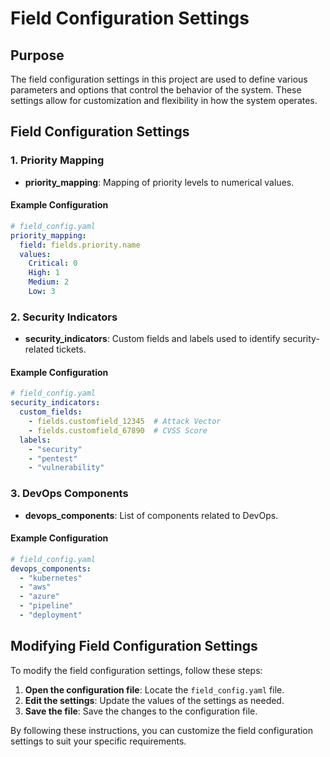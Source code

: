 # Field Configuration Settings

## Purpose
The field configuration settings in this project are used to define various parameters and options that control the behavior of the system. These settings allow for customization and flexibility in how the system operates.

## Field Configuration Settings

### 1. Priority Mapping
- **priority_mapping**: Mapping of priority levels to numerical values.

#### Example Configuration
```yaml
# field_config.yaml
priority_mapping:
  field: fields.priority.name
  values:
    Critical: 0
    High: 1
    Medium: 2
    Low: 3
```

### 2. Security Indicators
- **security_indicators**: Custom fields and labels used to identify security-related tickets.

#### Example Configuration
```yaml
# field_config.yaml
security_indicators:
  custom_fields:
    - fields.customfield_12345  # Attack Vector
    - fields.customfield_67890  # CVSS Score
  labels:
    - "security"
    - "pentest"
    - "vulnerability"
```

### 3. DevOps Components
- **devops_components**: List of components related to DevOps.

#### Example Configuration
```yaml
# field_config.yaml
devops_components:
  - "kubernetes"
  - "aws"
  - "azure"
  - "pipeline"
  - "deployment"
```

## Modifying Field Configuration Settings
To modify the field configuration settings, follow these steps:

1. **Open the configuration file**: Locate the `field_config.yaml` file.
2. **Edit the settings**: Update the values of the settings as needed.
3. **Save the file**: Save the changes to the configuration file.

By following these instructions, you can customize the field configuration settings to suit your specific requirements.
